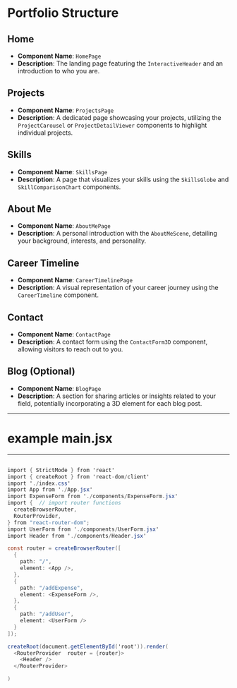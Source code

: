 # Portfolio Structure

## Home
- **Component Name**: `HomePage`
- **Description**: The landing page featuring the `InteractiveHeader` and an introduction to who you are.

## Projects
- **Component Name**: `ProjectsPage`
- **Description**: A dedicated page showcasing your projects, utilizing the `ProjectCarousel` or `ProjectDetailViewer` components to highlight individual projects.

## Skills
- **Component Name**: `SkillsPage`
- **Description**: A page that visualizes your skills using the `SkillsGlobe` and `SkillComparisonChart` components.

## About Me
- **Component Name**: `AboutMePage`
- **Description**: A personal introduction with the `AboutMeScene`, detailing your background, interests, and personality.

## Career Timeline
- **Component Name**: `CareerTimelinePage`
- **Description**: A visual representation of your career journey using the `CareerTimeline` component.

## Contact
- **Component Name**: `ContactPage`
- **Description**: A contact form using the `ContactForm3D` component, allowing visitors to reach out to you.

## Blog (Optional)
- **Component Name**: `BlogPage`
- **Description**: A section for sharing articles or insights related to your field, potentially incorporating a 3D element for each blog post.


---

# example main.jsx 

--- 

```cs 

import { StrictMode } from 'react'
import { createRoot } from 'react-dom/client'
import './index.css'
import App from './App.jsx'
import ExpenseForm from './components/ExpenseForm.jsx'
import {  // import router functions
  createBrowserRouter,
  RouterProvider,
} from "react-router-dom";
import UserForm from './components/UserForm.jsx'
import Header from './components/Header.jsx'

const router = createBrowserRouter([
  {
    path: "/",
    element: <App />,
  },
  {
    path: "/addExpense",
    element: <ExpenseForm />,
  },
  {
    path: "/addUser",
    element: <UserForm />
  }  
]);

createRoot(document.getElementById('root')).render(
  <RouterProvider  router = {router}>
    <Header />
  </RouterProvider>

)
```